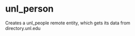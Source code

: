 unl_person
==========

Creates a unl_people remote entity, which gets its data from directory.unl.edu
